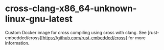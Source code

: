 # cross-clang-x86_64-unknown-linux-gnu-latest
Custom Docker image for cross compiling using cross with clang.
See [rust-embedded/cross][https://github.com/rust-embedded/cross] for more information.
